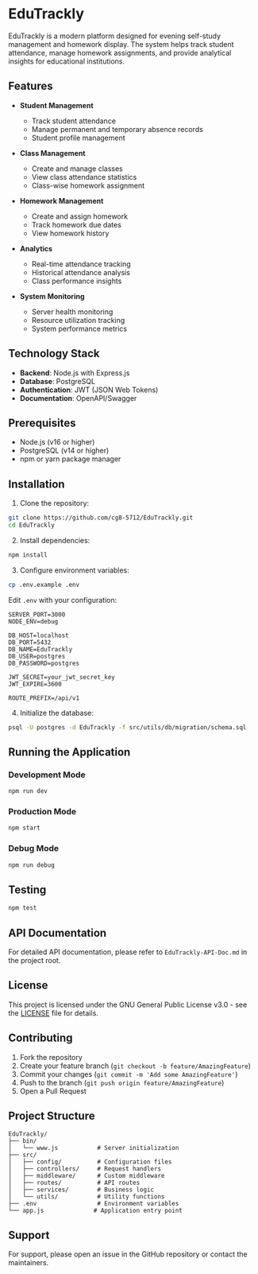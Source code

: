# EduTrackly

EduTrackly is a modern platform designed for evening self-study management and homework display. The system helps track student attendance, manage homework assignments, and provide analytical insights for educational institutions.

## Features

- **Student Management**
  - Track student attendance
  - Manage permanent and temporary absence records
  - Student profile management

- **Class Management**
  - Create and manage classes
  - View class attendance statistics
  - Class-wise homework assignment

- **Homework Management**
  - Create and assign homework
  - Track homework due dates
  - View homework history

- **Analytics**
  - Real-time attendance tracking
  - Historical attendance analysis
  - Class performance insights

- **System Monitoring**
  - Server health monitoring
  - Resource utilization tracking
  - System performance metrics

## Technology Stack

- **Backend**: Node.js with Express.js
- **Database**: PostgreSQL
- **Authentication**: JWT (JSON Web Tokens)
- **Documentation**: OpenAPI/Swagger

## Prerequisites

- Node.js (v16 or higher)
- PostgreSQL (v14 or higher)
- npm or yarn package manager

## Installation

1. Clone the repository:
```bash
git clone https://github.com/cg8-5712/EduTrackly.git
cd EduTrackly
```

2. Install dependencies:
```bash
npm install
```

3. Configure environment variables:
```bash
cp .env.example .env
```
Edit `.env` with your configuration:
```env
SERVER_PORT=3000
NODE_ENV=debug

DB_HOST=localhost
DB_PORT=5432
DB_NAME=EduTrackly
DB_USER=postgres
DB_PASSWORD=postgres

JWT_SECRET=your_jwt_secret_key
JWT_EXPIRE=3600

ROUTE_PREFIX=/api/v1
```

4. Initialize the database:
```bash
psql -U postgres -d EduTrackly -f src/utils/db/migration/schema.sql
```

## Running the Application

### Development Mode
```bash
npm run dev
```

### Production Mode
```bash
npm start
```

### Debug Mode
```bash
npm run debug
```

## Testing

```bash
npm test
```

## API Documentation

For detailed API documentation, please refer to `EduTrackly-API-Doc.md` in the project root.

## License

This project is licensed under the GNU General Public License v3.0 - see the [LICENSE](LICENSE) file for details.

## Contributing

1. Fork the repository
2. Create your feature branch (`git checkout -b feature/AmazingFeature`)
3. Commit your changes (`git commit -m 'Add some AmazingFeature'`)
4. Push to the branch (`git push origin feature/AmazingFeature`)
5. Open a Pull Request

## Project Structure

```
EduTrackly/
├── bin/
│   └── www.js           # Server initialization
├── src/
│   ├── config/          # Configuration files
│   ├── controllers/     # Request handlers
│   ├── middleware/      # Custom middleware
│   ├── routes/          # API routes
│   ├── services/        # Business logic
│   └── utils/           # Utility functions
├── .env                 # Environment variables
└── app.js              # Application entry point
```

## Support

For support, please open an issue in the GitHub repository or contact the maintainers.